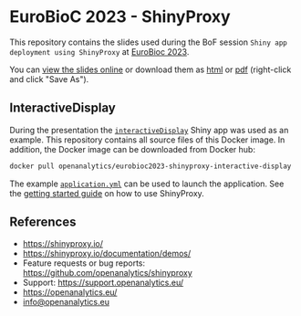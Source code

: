 # EuroBioC 2023 - ShinyProxy

This repository contains the slides used during the BoF session `Shiny app deployment using ShinyProxy` at [EuroBioc 2023](https://eurobioc2023.bioconductor.org/).

You can [view the slides online](https://shinyproxy.io/presentations/eurobioc2023.html) or download them as [html](https://raw.githubusercontent.com/openanalytics/eurobioc2023-shinyproxy/master/slides.html) or [pdf](https://raw.githubusercontent.com/openanalytics/eurobioc2023-shinyproxy/master/slides.pdf) (right-click and click "Save As").

## InteractiveDisplay

During the presentation the [`interactiveDisplay`](https://www.bioconductor.org/packages/release/bioc/html/interactiveDisplay.html) Shiny app was used as an example. This repository contains all source files of this Docker image. In addition, the Docker image can be downloaded from Docker hub:

```bash
docker pull openanalytics/eurobioc2023-shinyproxy-interactive-display
```

The example [`application.yml`](application.yml) can be used to launch the application. See the [getting started guide](https://shinyproxy.io/documentation/getting-started/) on how to use ShinyProxy.

## References

- <https://shinyproxy.io/>
- <https://shinyproxy.io/documentation/demos/>
- Feature requests or bug reports: <https://github.com/openanalytics/shinyproxy>
- Support: <https://support.openanalytics.eu/>
- <https://openanalytics.eu/>
- <info@openanalytics.eu>
